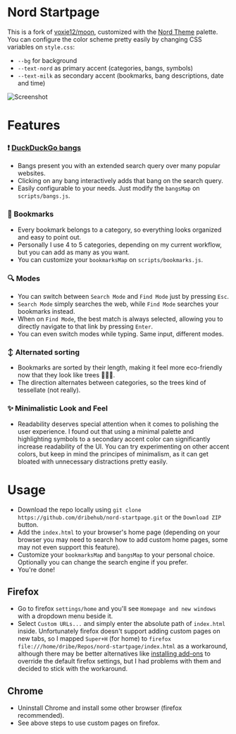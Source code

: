 # Nord Startpage

This is a fork of [voxie12/moon](https://github.com/voxie12/moon), customized with the [Nord Theme](https://www.nordtheme.com/) palette.
<br>You can configure the color scheme pretty easily by changing CSS variables on `style.css`:
  - `--bg` for background
  - `--text-nord` as primary accent (categories, bangs, symbols)
  - `--text-milk` as secondary accent (bookmarks, bang descriptions, date and time)

![Screenshot](https://user-images.githubusercontent.com/73489903/174622341-e778aefa-9496-4144-a662-7544aaccaa17.png)

# Features
### ❗ [DuckDuckGo bangs](https://duckduckgo.com/bang?)
  - Bangs present you with an extended search query over many popular websites.
  - Clicking on any bang interactively adds that bang on the search query.
  - Easily configurable to your needs. Just modify the `bangsMap` on `scripts/bangs.js`.
### 🔖 Bookmarks
  - Every bookmark belongs to a category, so everything looks organized and easy to point out.
  - Personally I use 4 to 5 categories, depending on my current workflow, but you can add as many as you want.
  - You can customize your `bookmarksMap` on `scripts/bookmarks.js`.
### 🔍 Modes
  - You can switch between `Search Mode` and `Find Mode` just by pressing `Esc`.
  - `Search Mode` simply searches the web, while `Find Mode` searches your bookmarks instead.
  - When on `Find Mode`, the best match is always selected, allowing you to directly navigate to that link by pressing `Enter`.
  - You can even switch modes while typing. Same input, different modes.
### ↕ Alternated sorting
  - Bookmarks are sorted by their length, making it feel more eco-friendly now that they look like trees 🌲🌲🌲.
  - The direction alternates between categories, so the trees kind of tessellate (not really).
### ✨ Minimalistic Look and Feel
  - Readability deserves special attention when it comes to polishing the user experience. I found out that using a minimal palette 
and highlighting symbols to a secondary accent color can significantly increase readability of the UI. You can try experimenting on other accent colors, but keep in mind the principes of minimalism, as it can get bloated with unnecessary distractions pretty easily.

# Usage
* Download the repo locally using `git clone https://github.com/dribehub/nord-startpage.git` or the `Download ZIP` button.
* Add the `index.html` to your browser's home page (depending on your browser you may need to search how to add custom home pages, some may not even support this feature). 
* Customize your `bookmarksMap` and `bangsMap` to your personal choice. Optionally you can change the search engine if you prefer.
* You're done!

## Firefox
* Go to firefox `settings/home` and you'll see `Homepage and new windows` with a dropdown menu beside it. 
* Select `Custom URLs...` and simply enter the absolute path of `index.html` inside. 
Unfortunately firefox doesn't support adding custom pages on new tabs, so I mapped `Super+H` (for home) to `firefox file:///home/dribe/Repos/nord-startpage/index.html` as a workaround, although there may be better alternatives like [installing add-ons](https://addons.mozilla.org/en-US/firefox/addon/new-tab-override/?utm_source=addons.mozilla.org&utm_medium=referral&utm_content=search) to override the default firefox settings, but I had problems with them and decided to stick with the workaround.

## Chrome
* Uninstall Chrome and install some other browser (firefox recommended). 
* See above steps to use custom pages on firefox.
